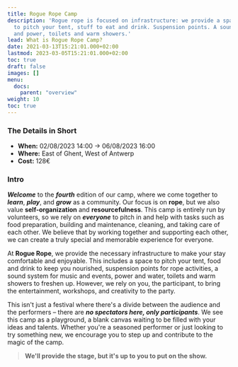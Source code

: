```yaml
---
title: Rogue Rope Camp
description: 'Rogue rope is focused on infrastructure: we provide a space, a place
  to pitch your tent, stuff to eat and drink. Suspension points. A sound-system. Water
  and power, toilets and warm showers.'
lead: What is Rogue Rope Camp?
date: 2021-03-13T15:21:01.000+02:00
lastmod: 2023-03-05T15:21:01.000+02:00
toc: true
draft: false
images: []
menu: 
  docs:
    parent: "overview"
weight: 10
toc: true
---
```


### The Details in Short 

* **When:** 02/08/2023 14:00 -&gt; 06/08/2023 16:00
* **Where:** East of Ghent, West of Antwerp
* **Cost:** 128€ 

### Intro

**_Welcome_** to the _**fourth**_ edition of our camp, where we come together to **_learn_**, **_play_**, and **_grow_** as a community. Our focus is on **rope**, but we also value **self-organization** and **resourcefulness**. This camp is entirely run by volunteers, so we rely on _**everyone**_ to pitch in and help with tasks such as food preparation, building and maintenance, cleaning, and taking care of each other. We believe that by working together and supporting each other, we can create a truly special and memorable experience for everyone.

At **Rogue Rope**, we provide the necessary infrastructure to make your stay comfortable and enjoyable. This includes a space to pitch your tent, food and drink to keep you nourished, suspension points for rope activities, a sound system for music and events, power and water, toilets and warm showers to freshen up. However, we rely on you, the participant, to bring the entertainment, workshops, and creativity to the party.

This isn't just a festival where there's a divide between the audience and the performers – there are **_no spectators here, only participants_**. We see this camp as a playground, a blank canvas waiting to be filled with your ideas and talents. Whether you're a seasoned performer or just looking to try something new, we encourage you to step up and contribute to the magic of the camp.

> **We'll provide the stage, but it's up to you to put on the show.**

